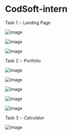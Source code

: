 # CodSoft-intern

Task 1 :- Landing Page

![image](https://github.com/abhishekraj4444/CodSoft-intern/assets/137677263/23edea51-c378-4cf5-ac56-fefe10ea29c3)

![image](https://github.com/abhishekraj4444/CodSoft-intern/assets/137677263/ab4a819f-818a-4885-96d2-44879e6f2685)

![image](https://github.com/abhishekraj4444/CodSoft-intern/assets/137677263/294734a3-fec1-4cd0-9873-8c9de5c1c2cc) 


Task 2 :- Portfolio

![image](https://github.com/abhishekraj4444/CodSoft-intern/assets/137677263/cdcc0a53-0cad-4a64-a731-f239a9735a44)

![image](https://github.com/abhishekraj4444/CodSoft-intern/assets/137677263/d93f0945-65f6-48ac-8b77-8a18cf251624)

![image](https://github.com/abhishekraj4444/CodSoft-intern/assets/137677263/b6dad4e0-5dea-4c36-932c-821cdc4b38a0)

![image](https://github.com/abhishekraj4444/CodSoft-intern/assets/137677263/d4fb304c-e15f-4982-b205-3c71fc22e43f)

![image](https://github.com/abhishekraj4444/CodSoft-intern/assets/137677263/9e48fea4-92f6-4058-a69b-3ad8a43345fc)

Task 3 :- Calculator

![image](https://github.com/abhishekraj4444/CodSoft-intern/assets/137677263/3eed0e2a-8e46-4b60-9a4c-30642822ac51)
